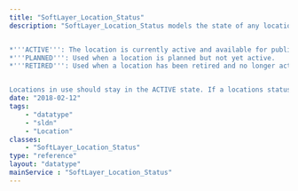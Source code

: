 ```yaml
---
title: "SoftLayer_Location_Status"
description: "SoftLayer_Location_Status models the state of any location. SoftLayer uses the following status codes: 


*'''ACTIVE''': The location is currently active and available for public usage.
*'''PLANNED''': Used when a location is planned but not yet active.
*'''RETIRED''': Used when a location has been retired and no longer active.


Locations in use should stay in the ACTIVE state. If a locations status ever reads anything else and contains active hardware then please contact SoftLayer support. "
date: "2018-02-12"
tags:
    - "datatype"
    - "sldn"
    - "Location"
classes:
    - "SoftLayer_Location_Status"
type: "reference"
layout: "datatype"
mainService : "SoftLayer_Location_Status"
---
```

